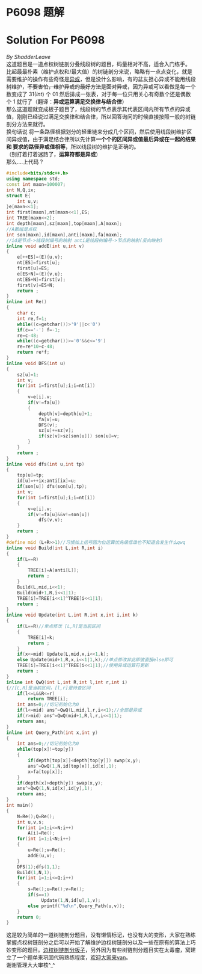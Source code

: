 # P6098 题解

# Solution For P6098  
$By\text{ }ShadderLeave$  
这道题目是一道点权树链剖分叠线段树的题目，码量相对不高，适合入门练手。  
比起最最朴素（维护点权和/最大值）的树链剖分来说，略略有一点点变化，就是需要维护的操作有些奇怪是[异或](https://baike.baidu.com/item/%E5%BC%82%E6%88%96/10993677?fr=aladdin)，但是没什么影响，有的盆友担心异或不能用线段树维护，~~不要害怕，维护异或的最好方法是面对异或~~，因为异或可以看做是每一个数变成了 $31(int)$ 个 $01$ 然后排成一张表，对于每一位只用关心有奇数个还是偶数个 $1$ 就行了（翻译：**异或运算满足交换律与结合律**）  
那么这道题就变成板子题目了，线段树的节点表示其代表区间内所有节点的异或值，刚刚已经说过满足交换律和结合律，所以回答询问的时候直接按照一般的树链剖分方法来就行。  
换句话说 将一条路径根据划分的轻重链来分成几个区间，然后使用线段树维护区间异或值，由于满足结合律所以先计算**一个个的区间异或值最后异或在一起的结果 和 要求的路径异或值相等**，所以线段树的维护是正确的。  
（别打着打着迷路了，**运算符都是异或**）  
那么....上代码？  
```cpp
#include<bits/stdc++.h>
using namespace std;
const int maxn=100007;
int N,Q,ix;
struct E{
	int u,v;
}e[maxn<<1];
int first[maxn],nt[maxn<<1],ES;
int TREE[maxn<<2];
int depth[maxn],sz[maxn],top[maxn],A[maxn];
//A数组是点权
int son[maxn],id[maxn],anti[maxn],fa[maxn];
//id是节点->线段树编号的映射 anti是线段树编号->节点的映射(反向映射)
inline void addE(int u,int v)
{
	e[++ES]=(E){u,v};
	nt[ES]=first[u];
	first[u]=ES;
	e[ES+N]=(E){v,u};
	nt[ES+N]=first[v];
	first[v]=ES+N;
	return ;
}
inline int Re()
{
	char c;
	int re,f=1;
	while((c=getchar())>'9'||c<'0')
	if(c=='-') f=-1;
	re=c-48;
	while((c=getchar())>='0'&&c<='9')
	re=re*10+c-48;
	return re*f;
}
inline void DFS(int u)
{
	sz[u]=1;
	int v;
	for(int i=first[u];i;i=nt[i])
	{
		v=e[i].v;
		if(v!=fa[u])
		{
			depth[v]=depth[u]+1;
			fa[v]=u;
			DFS(v);
			sz[u]+=sz[v];
			if(sz[v]>sz[son[u]]) son[u]=v;
		}
	}
	return ;
}
inline void dfs(int u,int tp)
{
	top[u]=tp;
	id[u]=++ix;anti[ix]=u;
	if(son[u]) dfs(son[u],tp);
	int v;
	for(int i=first[u];i;i=nt[i])
	{
		v=e[i].v;
		if(v!=fa[u]&&v!=son[u])
			dfs(v,v);
	}
	return ;
}
#define mid (L+R>>1)//习惯加上括号因为位运算优先级低谁也不知道会发生什么qwq
inline void Build(int L,int R,int i)
{
	if(L==R)
	{
		TREE[i]=A[anti[L]];
		return ;
	}
	Build(L,mid,i<<1);
	Build(mid+1,R,i<<1|1);
	TREE[i]=TREE[i<<1]^TREE[i<<1|1];
	return ;
}
inline void Update(int L,int R,int x,int i,int k)
{
	if(L==R)//单点修改 [L,R]是当前区间
	{
		TREE[i]=k;
		return ;
	}
	if(x<=mid) Update(L,mid,x,i<<1,k);
	else Update(mid+1,R,x,i<<1|1,k);//单点修改非此即彼直接else即可
	TREE[i]=TREE[i<<1]^TREE[i<<1|1];//使用异或运算符更新
	return ;
}
inline int QwQ(int L,int R,int l,int r,int i)
{//[L,R]是当前区间，[l,r]是待查区间
	if(l<=L&&R<=r)
		return TREE[i];
	int ans=0;//切记初始化为0
	if(l<=mid) ans^=QwQ(L,mid,l,r,i<<1);//全部是异或
	if(r>mid) ans^=QwQ(mid+1,R,l,r,i<<1|1);
	return ans;
}
inline int Query_Path(int x,int y)
{
	int ans=0;//切记初始化为0
	while(top[x]!=top[y])
	{
		if(depth[top[x]]<depth[top[y]]) swap(x,y);
		ans^=QwQ(1,N,id[top[x]],id[x],1);
		x=fa[top[x]];
	}
	if(depth[x]>depth[y]) swap(x,y);
	ans^=QwQ(1,N,id[x],id[y],1);
	return ans;
}
int main()
{
	N=Re();Q=Re();
	int u,v,s;
	for(int i=1;i<=N;i++)
		A[i]=Re();
	for(int i=1;i<N;i++)
	{
		u=Re();v=Re();
		addE(u,v);
	}
	DFS(1);dfs(1,1);
	Build(1,N,1);
	for(int i=1;i<=Q;i++)
	{
		s=Re();u=Re();v=Re();
		if(s==1)
			 Update(1,N,id[u],1,v);
		else printf("%d\n",Query_Path(u,v));
	}
	return 0;
}
```
这是较为简单的一道树链剖分题目，没有懒惰标记，也没有大的变形，大家在熟练掌握点权树链剖分之后可以开始了解维护边权树链剖分以及一些在原有的算法上巧妙变形的题目。[边权树链剖分板子](https://www.luogu.com.cn/blog/ShadderLeave/solution-p3038)，另外因为有些树链剖分题目实在太毒瘤，窝建立了一个题单来巩固代码熟练程度，[欢迎大家来van](https://www.luogu.com.cn/training/1654#problems)。  
谢谢管理大大审核^_^